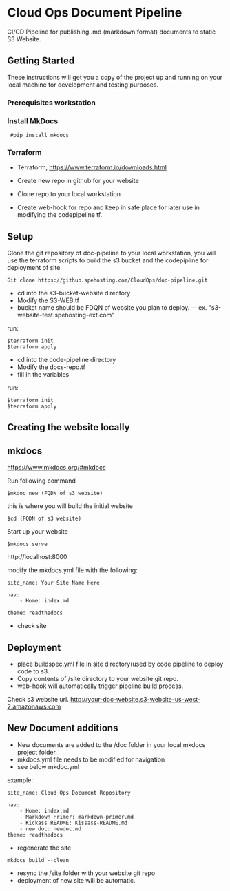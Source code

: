 # Cloud Ops Document Pipeline

CI/CD Pipeline for publishing .md (markdown format) documents to static S3 Website.

## Getting Started

These instructions will get you a copy of the project up and running on your local machine for development and testing purposes.

### Prerequisites workstation

### Install MkDocs
```
 #pip install mkdocs
 ```
### Terraform

- Terraform, https://www.terraform.io/downloads.html

- Create new repo in github for your website
- Clone repo  to your local workstation
- Create web-hook for repo and keep in safe place for later use in modifying the codepipeline tf.


## Setup

Clone the git repository of doc-pipeline to your local workstation, you will use the terraform scripts to build the s3 bucket and the codepipline for deployment of site.

```
Git clone https://github.spehosting.com/CloudOps/doc-pipeline.git
```

- cd into the s3-bucket-website directory
- Modify the S3-WEB.tf
- bucket name should be FDQN of website you plan to deploy.
-- ex. "s3-website-test.spehosting-ext.com"

run:

```
$terraform init
$terraform apply
```


- cd into the code-pipeline directory
- Modify the docs-repo.tf
- fill in the variables

run:

```
$terraform init
$terraform apply
```

## Creating the website locally

## mkdocs

https://www.mkdocs.org/#mkdocs

Run following command

```
$mkdoc new (FQDN of s3 website)
```

this is where you will build the initial website
```
$cd (FQDN of s3 website)
```

Start up your website
```
$mkdocs serve
```

http://localhost:8000

modify the mkdocs.yml file with the following:

```
site_name: Your Site Name Here

nav:
    - Home: index.md

theme: readthedocs
```

- check site



## Deployment

- place buildspec.yml file in site directory(used by code pipeline to deploy code to s3.
- Copy contents of /site directory to your website git repo.
- web-hook will automatically trigger pipeline build process.

Check s3 website url.
http://your-doc-website.s3-website-us-west-2.amazonaws.com

## New Document additions

- New documents are added to the /doc folder in your local mkdocs project folder.
- mkdocs.yml file needs to be modified for navigation
- see below mkdoc.yml

example:

```
site_name: Cloud Ops Document Repository

nav:
    - Home: index.md
    - Markdown Primer: markdown-primer.md
    - Kickass README: Kissass-README.md
    - new doc: newdoc.md
theme: readthedocs
```
- regenerate the site
```
mkdocs build --clean
```
- resync the /site folder with your website git repo
- deployment of new site will be automatic.
